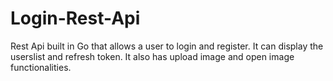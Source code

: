 # Login-Rest-Api
Rest Api built in Go that allows a user to login and register.
It can display the userslist and refresh token.
It also has upload image and open image functionalities.
